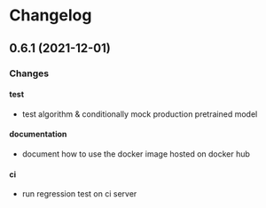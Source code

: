 # Changelog


## 0.6.1 (2021-12-01)

### Changes

#### test
- test algorithm & conditionally mock production pretrained model

#### documentation
- document how to use the docker image hosted on docker hub

#### ci
- run regression test on ci server

